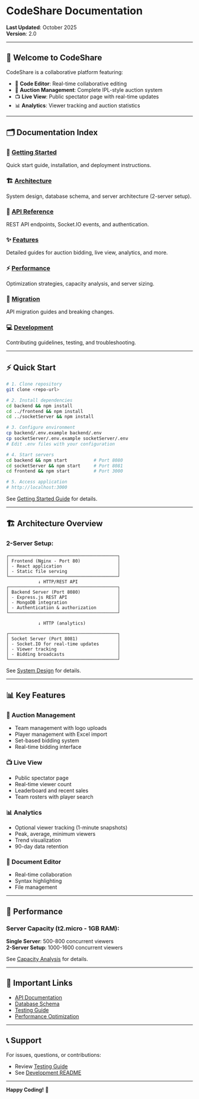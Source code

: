 # CodeShare Documentation

**Last Updated**: October 2025  
**Version**: 2.0

---

## 📖 Welcome to CodeShare

CodeShare is a collaborative platform featuring:
- 📝 **Code Editor**: Real-time collaborative editing
- 🎯 **Auction Management**: Complete IPL-style auction system
- 📺 **Live View**: Public spectator page with real-time updates
- 📊 **Analytics**: Viewer tracking and auction statistics

---

## 🗂️ Documentation Index

### 🚀 [Getting Started](./01-getting-started/)
Quick start guide, installation, and deployment instructions.

### 🏗️ [Architecture](./02-architecture/)
System design, database schema, and server architecture (2-server setup).

### 🔌 [API Reference](./03-api/)
REST API endpoints, Socket.IO events, and authentication.

### ✨ [Features](./04-features/)
Detailed guides for auction bidding, live view, analytics, and more.

### ⚡ [Performance](./05-performance/)
Optimization strategies, capacity analysis, and server sizing.

### 🔄 [Migration](./06-migration/)
API migration guides and breaking changes.

### 💻 [Development](./07-development/)
Contributing guidelines, testing, and troubleshooting.

---

## ⚡ Quick Start

```bash
# 1. Clone repository
git clone <repo-url>

# 2. Install dependencies
cd backend && npm install
cd ../frontend && npm install
cd ../socketServer && npm install

# 3. Configure environment
cp backend/.env.example backend/.env
cp socketServer/.env.example socketServer/.env
# Edit .env files with your configuration

# 4. Start servers
cd backend && npm start          # Port 8080
cd socketServer && npm start     # Port 8081
cd frontend && npm start         # Port 3000

# 5. Access application
# http://localhost:3000
```

See [Getting Started Guide](./01-getting-started/README.md) for details.

---

## 🏗️ Architecture Overview

### **2-Server Setup:**

```
┌─────────────────────────────────────────┐
│ Frontend (Nginx - Port 80)              │
│ - React application                     │
│ - Static file serving                   │
└─────────────────────────────────────────┘
            ↓ HTTP/REST API
┌─────────────────────────────────────────┐
│ Backend Server (Port 8080)              │
│ - Express.js REST API                   │
│ - MongoDB integration                   │
│ - Authentication & authorization        │
└─────────────────────────────────────────┘
            
            ↓ HTTP (analytics)
            
┌─────────────────────────────────────────┐
│ Socket Server (Port 8081)               │
│ - Socket.IO for real-time updates       │
│ - Viewer tracking                       │
│ - Bidding broadcasts                    │
└─────────────────────────────────────────┘
```

See [System Design](./02-architecture/SYSTEM_DESIGN.md) for details.

---

## 📊 Key Features

### 🎯 Auction Management
- Team management with logo uploads
- Player management with Excel import
- Set-based bidding system
- Real-time bidding interface

### 📺 Live View
- Public spectator page
- Real-time viewer count
- Leaderboard and recent sales
- Team rosters with player search

### 📊 Analytics
- Optional viewer tracking (1-minute snapshots)
- Peak, average, minimum viewers
- Trend visualization
- 90-day data retention

### 📝 Document Editor
- Real-time collaboration
- Syntax highlighting
- File management

---

## 🚀 Performance

### **Server Capacity (t2.micro - 1GB RAM):**

**Single Server**: 500-800 concurrent viewers  
**2-Server Setup**: 1000-1600 concurrent viewers

See [Capacity Analysis](./05-performance/CAPACITY_ANALYSIS.md) for details.

---

## 🔗 Important Links

- [API Documentation](./03-api/)
- [Database Schema](./02-architecture/DATABASE_SCHEMA.md)
- [Testing Guide](./07-development/TESTING.md)
- [Performance Optimization](./05-performance/OPTIMIZATION_SUMMARY.md)

---

## 📞 Support

For issues, questions, or contributions:
- Review [Testing Guide](./07-development/TESTING.md)
- See [Development README](./07-development/README.md)

---

**Happy Coding!** 🚀
